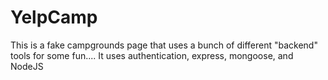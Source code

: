 # YelpCamp
This is a fake campgrounds page that uses a bunch of different "backend" tools for some fun....
It uses authentication, express, mongoose, and NodeJS

